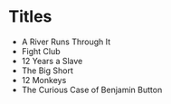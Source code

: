 # Titles
* A River Runs Through It
* Fight Club
* 12 Years a Slave
* The Big Short
* 12 Monkeys
* The Curious Case of Benjamin Button

